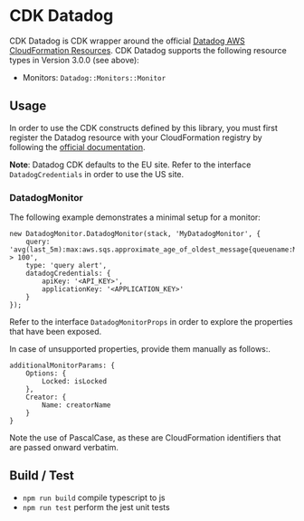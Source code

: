 # CDK Datadog

CDK Datadog is CDK wrapper around the official [Datadog AWS CloudFormation Resources](https://github.com/DataDog/datadog-cloudformation-resources/tree/datadog-monitors-monitor-3.0.0).
CDK Datadog supports the following resource types in Version 3.0.0 (see above):

* Monitors: `Datadog::Monitors::Monitor`

## Usage

In order to use the CDK constructs defined by this library, you must first register the Datadog resource with your CloudFormation registry
by following the [official documentation](https://github.com/DataDog/datadog-cloudformation-resources/tree/datadog-monitors-monitor-3.0.0).

**Note**: Datadog CDK defaults to the EU site. Refer to the interface `DatadogCredentials` in order to use the US site.

### DatadogMonitor

The following example demonstrates a minimal setup for a monitor:

    new DatadogMonitor.DatadogMonitor(stack, 'MyDatadogMonitor', {
        query: 'avg(last_5m):max:aws.sqs.approximate_age_of_oldest_message{queuename:MyQueue} > 100',
        type: 'query alert',
        datadogCredentials: {
            apiKey: '<API_KEY>',
            applicationKey: '<APPLICATION_KEY>'
        }
    });

Refer to the interface `DatadogMonitorProps` in order to explore the properties that have been exposed.

In case of unsupported properties, provide them manually as follows:.

    additionalMonitorParams: {
        Options: {
            Locked: isLocked
        },
        Creator: {
            Name: creatorName
        }
    }

Note the use of PascalCase, as these are CloudFormation identifiers that are passed onward verbatim.


## Build / Test

 * `npm run build`   compile typescript to js
 * `npm run test`    perform the jest unit tests
